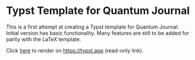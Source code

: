 # Typst Template for Quantum Journal

This is a first attempt at creating a Typst template for Quantum Journal. Initial version has basic functionality. Many features are still to be added for parity with the LaTeX template.

Click [here](https://typst.app/project/rWzTfdebY8IezjYXauAaCS) to render on https://typst.app (read-only link).